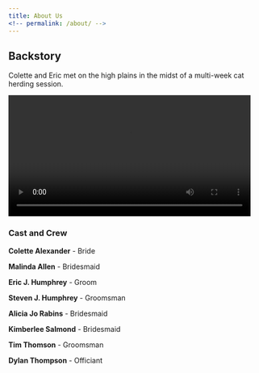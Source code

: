 ```yaml
---
title: About Us
<!-- permalink: /about/ -->
---
```


## Backstory

Colette and Eric met on the high plains in the midst of a multi-week cat herding session.

<video autoplay="true" loop="true" width="480">
    <source src="https://r4---sn-ab5sznlk.googlevideo.com/videoplayback?id=6716f51cda933730&itag=22&source=picasa&begin=0&requiressl=yes&mm=30&mn=sn-ab5sznlk&ms=nxu&mv=m&pl=17&sc=yes&ei=E0dlWsnxDtf3-gXBx4eQBA&app=fife&mime=video/mp4&lmt=1516483610366278&mt=1516586668&ip=158.222.229.163&ipbits=8&expire=1516593971&sparams=ip,ipbits,expire,id,itag,source,requiressl,mm,mn,ms,mv,pl,sc,ei,app,mime,lmt&signature=938FA601884233566E293232CE48416228273246.20462B46351D4C5E91C1C641930D4253792A2BF9&key=ck2" type='video/mp4'/>
  </video>

### Cast and Crew

**Colette Alexander** - Bride

**Malinda Allen** - Bridesmaid

**Eric J. Humphrey** - Groom

**Steven J. Humphrey** - Groomsman

**Alicia Jo Rabins** - Bridesmaid

**Kimberlee Salmond** - Bridesmaid

**Tim Thomson** - Groomsman

**Dylan Thompson** - Officiant